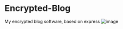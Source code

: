 # Encrypted-Blog
My encrypted blog software, based on express
![image](https://user-images.githubusercontent.com/66288732/182993321-b06beec3-b48f-4181-8dd1-620e70f0bbc4.png)
